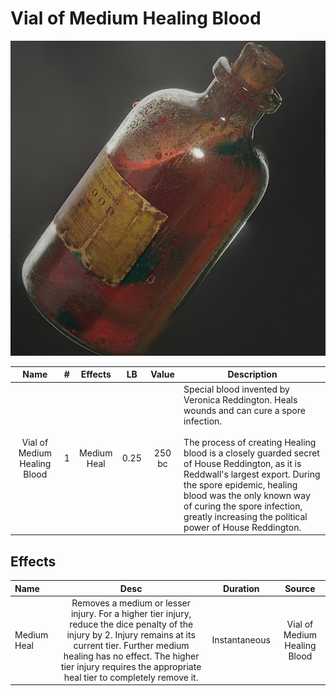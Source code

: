 # Vial of Medium Healing Blood

![Copyright](./../VialOfMinorHealingBlood/VialOfHealingBlood.png)

|             Name             | # |   Effects   |  LB  | Value | Description                                                                                                                                                                                                                                                                                                                                                                                  |
| :--------------------------: | :-: | :---------: | :--: | :----: | -------------------------------------------------------------------------------------------------------------------------------------------------------------------------------------------------------------------------------------------------------------------------------------------------------------------------------------------------------------------------------------------- |
| Vial of Medium Healing Blood | 1 | Medium Heal | 0.25 | 250 bc | Special blood invented by Veronica Reddington. Heals wounds and can cure a spore infection.<br /><br />The process of creating Healing blood is a closely guarded secret of House Reddington, as it is Reddwall's largest export. During the spore epidemic, healing blood was the only known way of curing the spore infection, greatly increasing the political power of House Reddington. |

## Effects

| Name        |                                                                                                                                 Desc                                                                                                                                 |   Duration   |            Source            |
| :---------- | :--------------------------------------------------------------------------------------------------------------------------------------------------------------------------------------------------------------------------------------------------------------------: | :-----------: | :--------------------------: |
| Medium Heal | Removes a medium or lesser injury. For a higher tier injury, reduce the dice penalty of the injury by 2. Injury remains at its current tier. Further medium healing  has no effect. The higher tier injury requires the appropriate heal tier to completely remove it. | Instantaneous | Vial of Medium Healing Blood |

